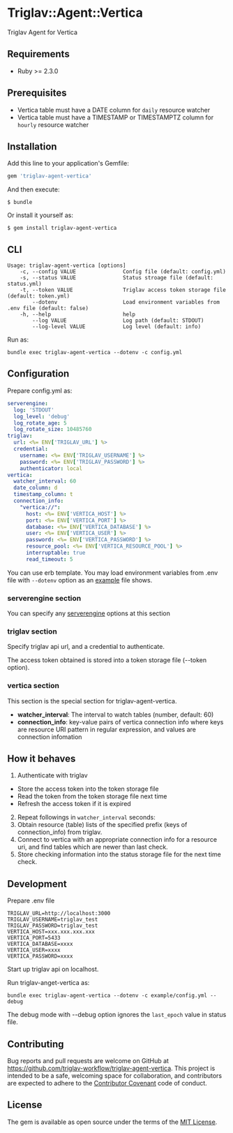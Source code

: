 # Triglav::Agent::Vertica

Triglav Agent for Vertica

## Requirements

* Ruby >= 2.3.0

## Prerequisites

* Vertica table must have a DATE column for `daily` resource watcher
* Vertica table must have a TIMESTAMP or TIMESTAMPTZ column for `hourly` resource watcher

## Installation

Add this line to your application's Gemfile:

```ruby
gem 'triglav-agent-vertica'
```

And then execute:

    $ bundle

Or install it yourself as:

    $ gem install triglav-agent-vertica

## CLI

```
Usage: triglav-agent-vertica [options]
    -c, --config VALUE               Config file (default: config.yml)
    -s, --status VALUE               Status stroage file (default: status.yml)
    -t, --token VALUE                Triglav access token storage file (default: token.yml)
        --dotenv                     Load environment variables from .env file (default: false)
    -h, --help                       help
        --log VALUE                  Log path (default: STDOUT)
        --log-level VALUE            Log level (default: info)
```

Run as:

```
bundle exec triglav-agent-vertica --dotenv -c config.yml
```

## Configuration

Prepare config.yml as:

```yaml
serverengine:
  log: 'STDOUT'
  log_level: 'debug'
  log_rotate_age: 5
  log_rotate_size: 10485760
triglav:
  url: <%= ENV['TRIGLAV_URL'] %>
  credential:
    username: <%= ENV['TRIGLAV_USERNAME'] %>
    password: <%= ENV['TRIGLAV_PASSWORD'] %>
    authenticator: local
vertica:
  watcher_interval: 60
  date_column: d
  timestamp_column: t
  connection_info:
    "vertica://":
      host: <%= ENV['VERTICA_HOST'] %>
      port: <%= ENV['VERTICA_PORT'] %>
      database: <%= ENV['VERTICA_DATABASE'] %>
      user: <%= ENV['VERTICA_USER'] %>
      password: <%= ENV['VERTICA_PASSWORD'] %>
      resource_pool: <%= ENV['VERTICA_RESOURCE_POOL'] %>
      interruptable: true
      read_timeout: 5
```

You can use erb template. You may load environment variables from .env file with `--dotenv` option as an [example](./example/example.env) file shows.

### serverengine section

You can specify any [serverengine](https://github.com/fluent/serverengine) options at this section

### triglav section

Specify triglav api url, and a credential to authenticate.

The access token obtained is stored into a token storage file (--token option).

### vertica section

This section is the special section for triglav-agent-vertica.

* **watcher_interval**: The interval to watch tables (number, default: 60)
* **connection_info**: key-value pairs of vertica connection info where keys are resource URI pattern in regular expression, and values are connection infomation

## How it behaves

1. Authenticate with triglav
  * Store the access token into the token storage file
  * Read the token from the token storage file next time
  * Refresh the access token if it is expired
2. Repeat followings in `watcher_interval` seconds:
3. Obtain resource (table) lists of the specified prefix (keys of connection_info) from triglav.
4. Connect to vertica with an appropriate connection info for a resource uri, and find tables which are newer than last check.
5. Store checking information into the status storage file for the next time check.

## Development

Prepare .env file

```
TRIGLAV_URL=http://localhost:3000
TRIGLAV_USERNAME=triglav_test
TRIGLAV_PASSWORD=triglav_test
VERTICA_HOST=xxx.xxx.xxx.xxx
VERTICA_PORT=5433
VERTICA_DATABASE=xxxx
VERTICA_USER=xxxx
VERTICA_PASSWORD=xxxx
```

Start up triglav api on localhost.

Run triglav-anget-vertica as:

```
bundle exec triglav-agent-vertica --dotenv -c example/config.yml --debug
```

The debug mode with --debug option ignores the `last_epoch` value in status file.

## Contributing

Bug reports and pull requests are welcome on GitHub at https://github.com/triglav-workflow/triglav-agent-vertica. This project is intended to be a safe, welcoming space for collaboration, and contributors are expected to adhere to the [Contributor Covenant](http://contributor-covenant.org) code of conduct.


## License

The gem is available as open source under the terms of the [MIT License](http://opensource.org/licenses/MIT).

